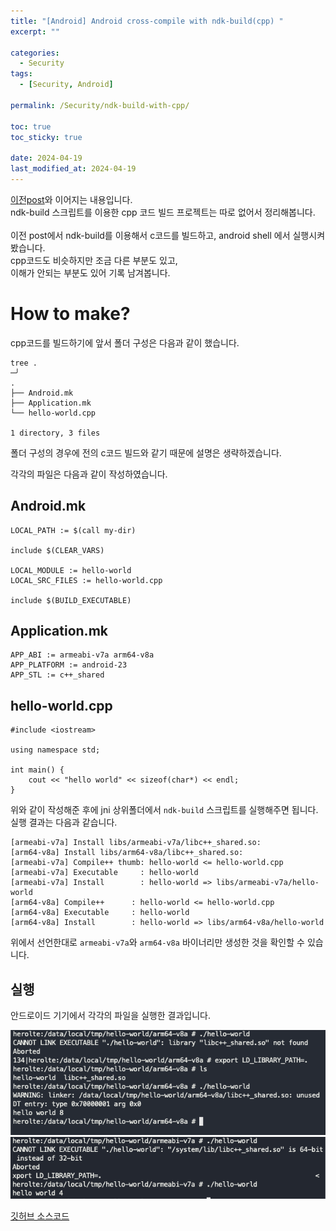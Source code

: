 ```yaml
---
title: "[Android] Android cross-compile with ndk-build(cpp) "
excerpt: ""

categories:
  - Security
tags:
  - [Security, Android]

permalink: /Security/ndk-build-with-cpp/

toc: true
toc_sticky: true

date: 2024-04-19
last_modified_at: 2024-04-19
---
```


[이전post](https://parkhoho.github.io/Security/ndk-build-with-c/)와 이어지는 내용입니다.<br>
ndk-build 스크립트를 이용한 cpp 코드 빌드 프로젝트는 따로 없어서 정리해봅니다.<br>
<br>
이전 post에서 ndk-build를 이용해서 c코드를 빌드하고, android shell 에서 실행시켜봤습니다.<br>
cpp코드도 비슷하지만 조금 다른 부분도 있고,<br>
이해가 안되는 부분도 있어 기록 남겨봅니다.

# How to make?
cpp코드를 빌드하기에 앞서 폴더 구성은 다음과 같이 했습니다.

```
tree .                                                                     ─╯
.
├── Android.mk
├── Application.mk
└── hello-world.cpp

1 directory, 3 files
```

폴더 구성의 경우에 전의 c코드 빌드와 같기 때문에 설명은 생략하겠습니다.

각각의 파일은 다음과 같이 작성하였습니다.


## Android.mk
```
LOCAL_PATH := $(call my-dir)

include $(CLEAR_VARS)

LOCAL_MODULE := hello-world
LOCAL_SRC_FILES := hello-world.cpp

include $(BUILD_EXECUTABLE)
```

## Application.mk

```
APP_ABI := armeabi-v7a arm64-v8a
APP_PLATFORM := android-23
APP_STL := c++_shared
```

## hello-world.cpp
```
#include <iostream>

using namespace std;

int main() {
    cout << "hello world" << sizeof(char*) << endl;
}
```

위와 같이 작성해준 후에 jni 상위폴더에서 `ndk-build` 스크립트를 실행해주면 됩니다.<br>
실행 결과는 다음과 같습니다.

```
[armeabi-v7a] Install libs/armeabi-v7a/libc++_shared.so:
[arm64-v8a] Install libs/arm64-v8a/libc++_shared.so:
[armeabi-v7a] Compile++ thumb: hello-world <= hello-world.cpp
[armeabi-v7a] Executable     : hello-world
[armeabi-v7a] Install        : hello-world => libs/armeabi-v7a/hello-world
[arm64-v8a] Compile++      : hello-world <= hello-world.cpp
[arm64-v8a] Executable     : hello-world
[arm64-v8a] Install        : hello-world => libs/arm64-v8a/hello-world
```

위에서 선언한대로 `armeabi-v7a`와 `arm64-v8a` 바이너리만 생성한 것을 확인할 수 있습니다.

## 실행
안드로이드 기기에서 각각의 파일을 실행한 결과입니다.

<img src="/assets/images/cpp-64.png">
<img src="/assets/images/cpp-32.png">

[깃허브 소스코드]()
